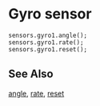 # Gyro sensor

```cards
sensors.gyro1.angle();
sensors.gyro1.rate();
sensors.gyro1.reset();
```

## See Also

[angle](/reference/sensors/gyro/angle),
[rate](/reference/sensors/gyro/rate),
[reset](/reference/sensors/gyro/reset)
